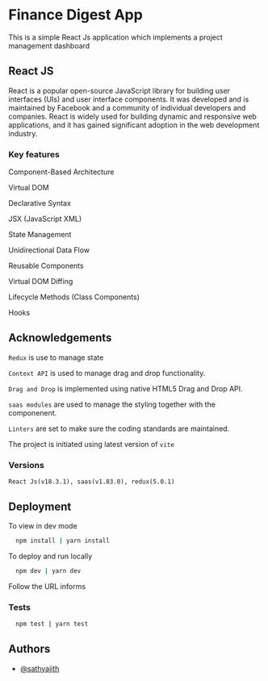 # Finance Digest App

This is a simple React Js application which implements a project management dashboard


## React JS 
React is a popular open-source JavaScript library for building user interfaces (UIs) and user interface components. It was developed and is maintained by Facebook and a community of individual developers and companies. React is widely used for building dynamic and responsive web applications, and it has gained significant adoption in the web development industry.

### Key features
Component-Based Architecture

Virtual DOM

Declarative Syntax

JSX (JavaScript XML)

State Management

Unidirectional Data Flow

Reusable Components

Virtual DOM Diffing

Lifecycle Methods (Class Components)

Hooks


## Acknowledgements

`Redux` is use to manage state

`Context API` is used to manage drag and drop functionality.

`Drag and Drop` is implemented using native HTML5 Drag and Drop API.

`saas modules` are used to manage the styling together with the componenent.

`Linters` are set to make sure the coding standards are maintained.

The project is initiated using latest version of `vite`


### Versions
`React Js(v18.3.1), saas(v1.83.0), redux(5.0.1)`
## Deployment

To view in dev mode

```bash
  npm install | yarn install
```

To deploy and run locally

```bash
  npm dev | yarn dev
```
Follow the URL informs

### Tests
```bash
  npm test | yarn test
```
## Authors

- [@sathyajith](https://github.com/lakmalsathyajith)